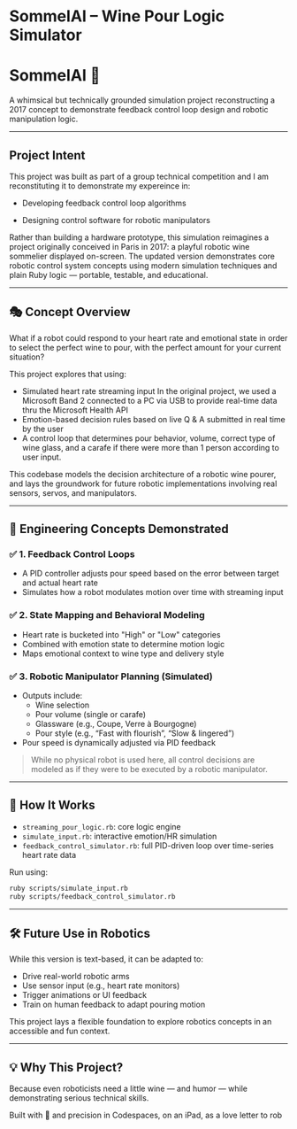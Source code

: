 # SommelAI – Wine Pour Logic Simulator
# SommelAI 🍷

A whimsical but technically grounded simulation project reconstructing a 2017 concept to demonstrate feedback control loop design and robotic manipulation logic.

---

## Project Intent
This project was built as part of a group technical competition and I am reconstituting it to demonstrate my expereince in:

- Developing feedback control loop algorithms

- Designing control software for robotic manipulators

Rather than building a hardware prototype, this simulation reimagines a project originally conceived in Paris in 2017: a playful robotic wine sommelier displayed on-screen. The updated version demonstrates core robotic control system concepts using modern simulation techniques and plain Ruby logic — portable, testable, and educational.

---

## 🎭 Concept Overview
What if a robot could respond to your heart rate and emotional state in order to select the perfect wine to pour, with the perfect amount for your current situation?

This project explores that using:

- Simulated heart rate streaming input
In the original project, we used a Microsoft Band 2 connected to a PC via USB to provide real-time data thru the Microsoft Health API
- Emotion-based decision rules based on live Q & A submitted in real time by the user
- A control loop that determines pour behavior, volume, correct type of wine glass, and a carafe if there were more than 1 person according to user input.

This codebase models the decision architecture of a robotic wine pourer, and lays the groundwork for future robotic implementations involving real sensors, servos, and manipulators.

---

## 🤖 Engineering Concepts Demonstrated

### ✅ 1. Feedback Control Loops
- A PID controller adjusts pour speed based on the error between target and actual heart rate
- Simulates how a robot modulates motion over time with streaming input

### ✅ 2. State Mapping and Behavioral Modeling
- Heart rate is bucketed into "High" or "Low" categories
- Combined with emotion state to determine motion logic
- Maps emotional context to wine type and delivery style

### ✅ 3. Robotic Manipulator Planning (Simulated)
- Outputs include:
  - Wine selection
  - Pour volume (single or carafe)
  - Glassware (e.g., Coupe, Verre à Bourgogne)
  - Pour style (e.g., “Fast with flourish”, “Slow & lingered”)
- Pour speed is dynamically adjusted via PID feedback

> While no physical robot is used here, all control decisions are modeled as if they were to be executed by a robotic manipulator.

---

## 🧪 How It Works
- `streaming_pour_logic.rb`: core logic engine
- `simulate_input.rb`: interactive emotion/HR simulation
- `feedback_control_simulator.rb`: full PID-driven loop over time-series heart rate data

Run using:
```bash
ruby scripts/simulate_input.rb
ruby scripts/feedback_control_simulator.rb
```

---

## 🛠️ Future Use in Robotics
While this version is text-based, it can be adapted to:
- Drive real-world robotic arms
- Use sensor input (e.g., heart rate monitors)
- Trigger animations or UI feedback
- Train on human feedback to adapt pouring motion

This project lays a flexible foundation to explore robotics concepts in an accessible and fun context.

---

## 💡 Why This Project?
Because even roboticists need a little wine — and humor — while demonstrating serious technical skills.

Built with 🍷 and precision in Codespaces, on an iPad, as a love letter to rob